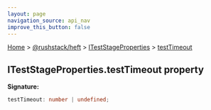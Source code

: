 ```yaml
---
layout: page
navigation_source: api_nav
improve_this_button: false
---
```



[Home](./index.md) &gt; [@rushstack/heft](./heft.md) &gt; [ITestStageProperties](./heft.iteststageproperties.md) &gt; [testTimeout](./heft.iteststageproperties.testtimeout.md)

## ITestStageProperties.testTimeout property

<b>Signature:</b>

```typescript
testTimeout: number | undefined;
```
